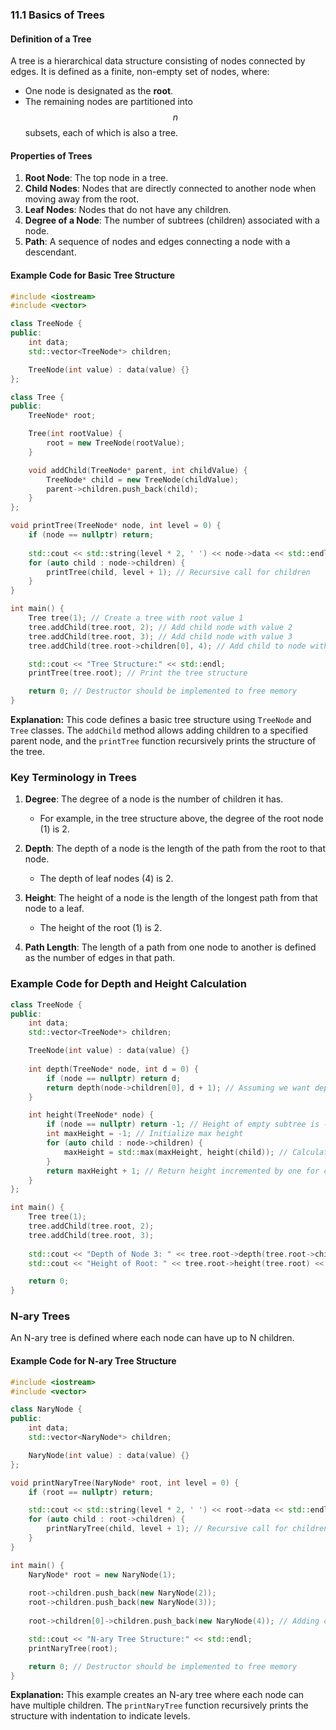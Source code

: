 ﻿### 11.1 Basics of Trees

#### Definition of a Tree

A tree is a hierarchical data structure consisting of nodes connected by edges. It is defined as a finite, non-empty set of nodes, where:
- One node is designated as the **root**.
- The remaining nodes are partitioned into $$ n $$ subsets, each of which is also a tree.

#### Properties of Trees
1. **Root Node**: The top node in a tree.
2. **Child Nodes**: Nodes that are directly connected to another node when moving away from the root.
3. **Leaf Nodes**: Nodes that do not have any children.
4. **Degree of a Node**: The number of subtrees (children) associated with a node.
5. **Path**: A sequence of nodes and edges connecting a node with a descendant.

#### Example Code for Basic Tree Structure

```cpp
#include <iostream>
#include <vector>

class TreeNode {
public:
    int data;
    std::vector<TreeNode*> children;

    TreeNode(int value) : data(value) {}
};

class Tree {
public:
    TreeNode* root;

    Tree(int rootValue) {
        root = new TreeNode(rootValue);
    }

    void addChild(TreeNode* parent, int childValue) {
        TreeNode* child = new TreeNode(childValue);
        parent->children.push_back(child);
    }
};

void printTree(TreeNode* node, int level = 0) {
    if (node == nullptr) return;
    
    std::cout << std::string(level * 2, ' ') << node->data << std::endl; // Indent based on level
    for (auto child : node->children) {
        printTree(child, level + 1); // Recursive call for children
    }
}

int main() {
    Tree tree(1); // Create a tree with root value 1
    tree.addChild(tree.root, 2); // Add child node with value 2
    tree.addChild(tree.root, 3); // Add child node with value 3
    tree.addChild(tree.root->children[0], 4); // Add child to node with value 2

    std::cout << "Tree Structure:" << std::endl;
    printTree(tree.root); // Print the tree structure

    return 0; // Destructor should be implemented to free memory
}
```

**Explanation:** This code defines a basic tree structure using `TreeNode` and `Tree` classes. The `addChild` method allows adding children to a specified parent node, and the `printTree` function recursively prints the structure of the tree.

### Key Terminology in Trees

1. **Degree**: The degree of a node is the number of children it has.
   - For example, in the tree structure above, the degree of the root node (1) is 2.

2. **Depth**: The depth of a node is the length of the path from the root to that node.
   - The depth of leaf nodes (4) is 2.

3. **Height**: The height of a node is the length of the longest path from that node to a leaf.
   - The height of the root (1) is 2.

4. **Path Length**: The length of a path from one node to another is defined as the number of edges in that path.

### Example Code for Depth and Height Calculation

```cpp
class TreeNode {
public:
    int data;
    std::vector<TreeNode*> children;

    TreeNode(int value) : data(value) {}
    
    int depth(TreeNode* node, int d = 0) {
        if (node == nullptr) return d;
        return depth(node->children[0], d + 1); // Assuming we want depth for first child
    }

    int height(TreeNode* node) {
        if (node == nullptr) return -1; // Height of empty subtree is -1
        int maxHeight = -1; // Initialize max height
        for (auto child : node->children) {
            maxHeight = std::max(maxHeight, height(child)); // Calculate height recursively
        }
        return maxHeight + 1; // Return height incremented by one for current level
    }
};

int main() {
    Tree tree(1);
    tree.addChild(tree.root, 2);
    tree.addChild(tree.root, 3);
    
    std::cout << "Depth of Node 3: " << tree.root->depth(tree.root->children[1]) << std::endl; // Output: Depth
    std::cout << "Height of Root: " << tree.root->height(tree.root) << std::endl; // Output: Height

    return 0; 
}
```

### N-ary Trees

An N-ary tree is defined where each node can have up to N children.

#### Example Code for N-ary Tree Structure

```cpp
#include <iostream>
#include <vector>

class NaryNode {
public:
    int data;
    std::vector<NaryNode*> children;

    NaryNode(int value) : data(value) {}
};

void printNaryTree(NaryNode* root, int level = 0) {
    if (root == nullptr) return;

    std::cout << std::string(level * 2, ' ') << root->data << std::endl; // Indent based on level
    for (auto child : root->children) {
        printNaryTree(child, level + 1); // Recursive call for children
    }
}

int main() {
    NaryNode* root = new NaryNode(1);
    
    root->children.push_back(new NaryNode(2));
    root->children.push_back(new NaryNode(3));
    
    root->children[0]->children.push_back(new NaryNode(4)); // Adding child to first child

    std::cout << "N-ary Tree Structure:" << std::endl;
    printNaryTree(root);

    return 0; // Destructor should be implemented to free memory
}
```

**Explanation:** This example creates an N-ary tree where each node can have multiple children. The `printNaryTree` function recursively prints the structure with indentation to indicate levels.
